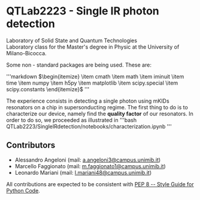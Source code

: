 # QTLab2223 - Single IR photon detection
Laboratory of Solid State and Quantum Technologies  
Laboratory class for the Master's degree in Physic at the University of Milano-Bicocca.  

Some non - standard packages are being used. These are:

'''markdown
$\begin{itemize}
\item cmath
\item math
\item iminuit
\item time
\item numpy
\item h5py
\item matplotlib
\item scipy.special
\item scipy.constants
\end{itemize}$
'''

The experience consists in detecting a single photon using mKIDs resonators on a chip in supersonducting regime. The first thing to do is to characterize our device, namely find the $\textbf{quality factor}$ of our resonators. In order to do so, we proceeded as illustrated in 
'''bash
QTLab2223/SingleIRdetection/notebooks/characterization.ipynb
'''

## Contributors
- Alessandro	Angeloni (mail: [a.angeloni3@campus.unimib.it](a.angeloni3@campus.unimib.it))
- Marcello	Faggionato (mail: [m.faggionato1@campus.unimib.it](m.faggionato1@campus.unimib.it))
- Leonardo	Mariani 	 (mail: [l.mariani48@campus.unimib.it](l.mariani48@campus.unimib.it))

All contributions are expected to be consistent with [PEP 8 -- Style Guide for Python Code](https://www.python.org/dev/peps/pep-0008/).
